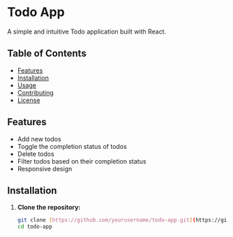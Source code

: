 # Todo App

A simple and intuitive Todo application built with React.

## Table of Contents

- [Features](#features)
- [Installation](#installation)
- [Usage](#usage)
- [Contributing](#contributing)
- [License](#license)

## Features

- Add new todos
- Toggle the completion status of todos
- Delete todos
- Filter todos based on their completion status
- Responsive design

## Installation

1. **Clone the repository:**

   ```bash
   git clone [https://github.com/yourusername/todo-app.git](https://github.com/12imthi/todo-react2.git)
   cd todo-app

